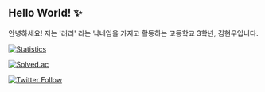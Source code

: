 ## Hello World! ✨ 

안녕하세요! 저는 '러리' 라는 닉네임을 가지고 활동하는 고등학교 3학년, 김현우입니다.

[![Statistics](https://github-readme-stats.vercel.app/api?username=Coalery&show_icons=true)](https://github.com/Coalery)

[![Solved.ac](http://mazassumnida.wtf/api/generate_badge?boj=doralife12)](https://solved.ac/doralife12)

[![Twitter Follow](https://img.shields.io/twitter/follow/_Coalery?label=%40_Coalery&style=social)](https://twitter.com/_Coalery)
